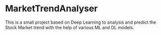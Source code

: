 # MarketTrendAnalyser
This is a small project based on Deep Learning to analysis and predict the Stock Market trend with the help of various ML and DL models.
